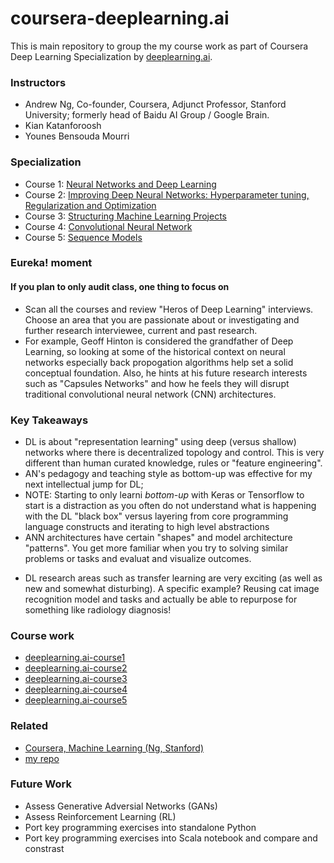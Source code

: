 # coursera-deeplearning.ai

This is main repository to group the my course work as part of Coursera Deep Learning Specialization by [deeplearning.ai](https://www.coursera.org/specializations/deep-learning).

### Instructors
- Andrew Ng, Co-founder, Coursera, Adjunct Professor, Stanford University; formerly head of Baidu AI Group / Google Brain.
- Kian Katanforoosh
- Younes Bensouda Mourri

### Specialization
- Course 1:  [Neural Networks and Deep Learning](https://www.coursera.org/learn/neural-networks-deep-learning)
- Course 2:  [Improving Deep Neural Networks:  Hyperparameter tuning, Regularization and Optimization](https://www.coursera.org/learn/deep-neural-network)
- Course 3:  [Structuring Machine Learning Projects](https://www.coursera.org/learn/machine-learning-projects)
- Course 4:  [Convolutional Neural Network](https://www.coursera.org/learn/convolutional-neural-networks)
- Course 5:  [Sequence Models](https://www.coursera.org/learn/nlp-sequence-models)

### Eureka! moment
#### If you plan to only audit class, one thing to focus on
- Scan all the courses and review "Heros of Deep Learning" interviews.  Choose an area that you are passionate about or investigating and further research interviewee, current and past research.
- For example, Geoff Hinton is considered the grandfather of Deep Learning, so looking at some of the historical context on neural networks especially back propogation algorithms help set a solid conceptual foundation.  Also, he hints at his future research interests such as "Capsules Networks" and how he feels they will disrupt traditional convolutional neural network (CNN) architectures.

### Key Takeaways
- DL is about "representation learning" using deep (versus shallow) networks where there is decentralized topology and control. This is very different than human curated knowledge, rules or "feature engineering".
- AN's pedagogy and teaching style as bottom-up was effective for my next intellectual jump for DL; 
- NOTE: Starting to only learni *bottom-up* with Keras or Tensorflow to start is a distraction as you often do not understand what is happening with the DL "black box" versus layering from core programming language constructs and iterating to high level abstractions
- ANN architectures have certain "shapes" and model architecture "patterns".  You get more familiar when you try to solving similar problems or tasks and evaluat and visualize outcomes.
* DL research areas such as transfer learning are very exciting (as well as new and somewhat disturbing).  A specific example? Reusing cat image recognition model and tasks and actually be able to repurpose for something like radiology diagnosis!

### Course work
* [deeplearning.ai-course1](https://github.com/nalbarr/coursera-deeplearning.ai-course1)
* [deeplearning.ai-course2](https://github.com/nalbarr/coursera-deeplearning.ai-course2)
* [deeplearning.ai-course3](https://github.com/nalbarr/coursera-deeplearning.ai-course3)
* [deeplearning.ai-course4](https://github.com/nalbarr/coursera-deeplearning.ai-course4)
* [deeplearning.ai-course5](https://github.com/nalbarr/coursera-deeplearning.ai-course5)

### Related
* [Coursera, Machine Learning (Ng, Stanford)](https://www.coursera.org/learn/machine-learning)
* [my repo](https://github.com/nalbarr/coursera-stanford-machine-learning)

### Future Work
* Assess Generative Adversial Networks (GANs)
* Assess Reinforcement Learning (RL)
* Port key programming exercises into standalone Python
* Port key programming exercises into Scala notebook and compare and constrast
